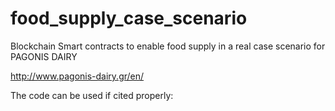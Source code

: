 # food_supply_case_scenario
Blockchain Smart contracts to enable food supply in a real case scenario for PAGONIS DAIRY

http://www.pagonis-dairy.gr/en/

The code can be used if cited properly:


